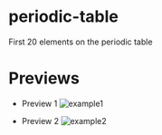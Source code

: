 # periodic-table
First 20 elements on the periodic table
# Previews

* Preview 1
![example1](https://media.discordapp.net/attachments/881618109394485248/982864152144003112/unknown.png)

* Preview 2
![example2](https://media.discordapp.net/attachments/881618109394485248/982864222847385640/unknown.png)
